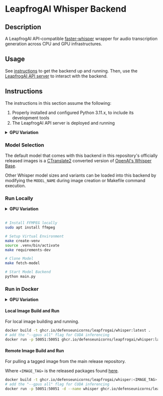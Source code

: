 # LeapfrogAI Whisper Backend

## Description

A LeapfrogAI API-compatible [faster-whisper](https://github.com/SYSTRAN/faster-whisper) wrapper for audio transcription generation across CPU and GPU infrastructures.

## Usage

See [instructions](#instructions) to get the backend up and running. Then, use the [LeapfrogAI API server](https://github.com/defenseunicorns/leapfrogai-api) to interact with the backend.

## Instructions

The instructions in this section assume the following:

1. Properly installed and configured Python 3.11.x, to include its development tools
2. The LeapfrogAI API server is deployed and running

<details>
<summary><b>GPU Variation</b></summary>
<br/>
The following are additional assumptions for GPU inferencing:

3. You have properly installed one or more NVIDIA GPUs and GPU drivers
4. You have properly installed and configured the [cuda-toolkit](https://developer.nvidia.com/cuda-toolkit) and [nvidia-container-toolkit](https://docs.nvidia.com/datacenter/cloud-native/container-toolkit/latest/index.html)
</details>

### Model Selection

The default model that comes with this backend in this repository's officially released images is a [CTranslate2](https://github.com/OpenNMT/CTranslate2) converted version of [OpenAI's Whisper Base](https://huggingface.co/openai/whisper-base).

Other Whisper model sizes and variants can be loaded into this backend by modifying the `MODEL_NAME` during image creation or Makefile command execution.

### Run Locally

<details>
<summary><b>GPU Variation</b></summary>
<br/>
The following additional variables must be exported for local GPU inferencing:

```bash
# enable GPU switch
export GPU_ENABLED=true

# point to VENV's local CUDA 11.8 python lib
export LD_LIBRARY_PATH=${PWD}/.venv/lib64/python3.11/site-packages/nvidia/cublas/lib:${PWD}/.venv/lib64/python3.11/site-packages/nvidia/cudnn/lib
```

</details>
<br/>

```bash
# Install FFMPEG locally
sudo apt install ffmpeg

# Setup Virtual Environment
make create-venv
source .venv/bin/activate
make requirements-dev

# Clone Model
make fetch-model

# Start Model Backend
python main.py
```

### Run in Docker

<details>
<summary><b>GPU Variation</b></summary>
<br/>
The following additional flags must be added to the `docker run` command for GPU inferencing:

```bash
docker run --gpus all -e GPU_ENABLED=true -p 50051:50051 ghcr.io/defenseunicorns/leapfrogai/whisper:latest
```

</details>

#### Local Image Build and Run

For local image building and running.

```bash
docker build -t ghcr.io/defenseunicorns/leapfrogai/whisper:latest .
# add the "--gpus all" flag for CUDA inferencing
docker run -p 50051:50051 ghcr.io/defenseunicorns/leapfrogai/whisper:latest
```

#### Remote Image Build and Run

For pulling a tagged image from the main release repository.

Where `<IMAGE_TAG>` is the released packages found [here](https://github.com/orgs/defenseunicorns/packages/container/package/leapfrogai%2Fwhisper).

```bash
docker build -t ghcr.io/defenseunicorns/leapfrogai/whisper:<IMAGE_TAG> .
# add the "--gpus all" flag for CUDA inferencing
docker run -p 50051:50051 -d --name whisper ghcr.io/defenseunicorns/leapfrogai/whisper:<IMAGE_TAG>
```
